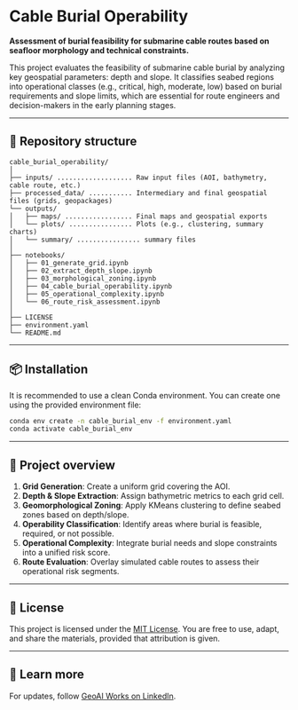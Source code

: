 # Cable Burial Operability

**Assessment of burial feasibility for submarine cable routes based on seafloor morphology and technical constraints.**

This project evaluates the feasibility of submarine cable burial by analyzing key geospatial parameters: depth and slope. It classifies seabed regions into operational classes (e.g., critical, high, moderate, low) based on burial requirements and slope limits, which are essential for route engineers and decision-makers in the early planning stages.

---

## 📁 Repository structure

```
cable_burial_operability/
│
├── inputs/ ................... Raw input files (AOI, bathymetry, cable route, etc.)
├── processed_data/ ........... Intermediary and final geospatial files (grids, geopackages)
└── outputs/
│   ├── maps/ ................. Final maps and geospatial exports
│   └── plots/ ................ Plots (e.g., clustering, summary charts)
│   └── summary/ ................ summary files
│
├── notebooks/
│   ├── 01_generate_grid.ipynb
│   ├── 02_extract_depth_slope.ipynb
│   ├── 03_morphological_zoning.ipynb
│   ├── 04_cable_burial_operability.ipynb
│   ├── 05_operational_complexity.ipynb
│   └── 06_route_risk_assessment.ipynb
│
├── LICENSE
├── environment.yaml
└── README.md
```

---

## 📦 Installation

It is recommended to use a clean Conda environment. You can create one using the provided environment file:

```bash
conda env create -n cable_burial_env -f environment.yaml
conda activate cable_burial_env
```

---

## 🧭 Project overview

1. **Grid Generation**: Create a uniform grid covering the AOI.
2. **Depth & Slope Extraction**: Assign bathymetric metrics to each grid cell.
3. **Geomorphological Zoning**: Apply KMeans clustering to define seabed zones based on depth/slope.
4. **Operability Classification**: Identify areas where burial is feasible, required, or not possible.
5. **Operational Complexity**: Integrate burial needs and slope constraints into a unified risk score.
6. **Route Evaluation**: Overlay simulated cable routes to assess their operational risk segments.

---

## 🔖 License

This project is licensed under the [MIT License](LICENSE). You are free to use, adapt, and share the materials, provided that attribution is given.

---

## 🔗 Learn more

For updates, follow [GeoAI Works on LinkedIn](https://www.linkedin.com/company/geoai-works).
